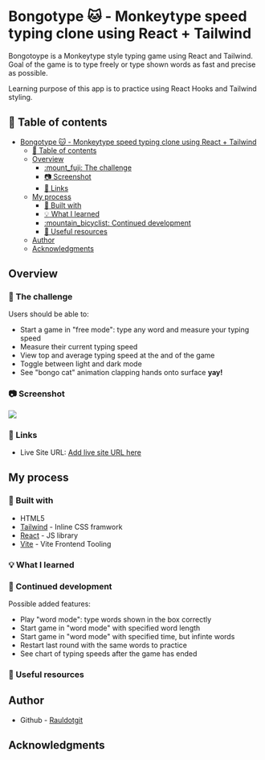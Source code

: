# Bongotype :cat: - Monkeytype speed typing clone using React + Tailwind

Bongotoype is a Monkeytype style typing game using React and Tailwind. Goal of the game is to type freely or type shown words as fast and precise as possible.

Learning purpose of this app is to practice using React Hooks and Tailwind styling.

## :book: Table of contents

- [Bongotype :cat: - Monkeytype speed typing clone using React + Tailwind](#bongotype-cat---monkeytype-speed-typing-clone-using-react--tailwind)
  - [:book: Table of contents](#book-table-of-contents)
  - [Overview](#overview)
    - [:mount\_fuji: The challenge](#mount_fuji-the-challenge)
    - [:camera: Screenshot](#camera-screenshot)
    - [:link: Links](#link-links)
  - [My process](#my-process)
    - [:wrench: Built with](#wrench-built-with)
    - [:bulb: What I learned](#bulb-what-i-learned)
    - [:mountain\_bicyclist: Continued development](#mountain_bicyclist-continued-development)
    - [:cake: Useful resources](#cake-useful-resources)
  - [Author](#author)
  - [Acknowledgments](#acknowledgments)

## Overview

### :mount_fuji: The challenge

Users should be able to:

  - Start a game in "free mode": type any word and measure your typing speed
  - Measure their current typing speed
  - View top and average typing speed at the and of the game
  - Toggle between light and dark mode
  - See "bongo cat" animation clapping hands onto surface **yay!**


### :camera: Screenshot

![](./screenshot.jpg)


### :link: Links

- Live Site URL: [Add live site URL here](https://your-live-site-url.com)

## My process

### :wrench: Built with

- HTML5
- [Tailwind](https://tailwindcss.com/) - Inline CSS framwork
- [React](https://reactjs.org/) - JS library
- [Vite](https://vitejs.dev/) - Vite Frontend Tooling

### :bulb: What I learned

### :mountain_bicyclist: Continued development

Possible added features:

  - Play "word mode": type words shown in the box correctly
  - Start game in "word mode" with specified word length
  - Start game in "word mode" with specified time, but infinte words
  - Restart last round with the same words to practice
  - See chart of typing speeds after the game has ended

### :cake: Useful resources


## Author

- Github - [Rauldotgit](https://github.com/rauldotgit/)

## Acknowledgments

